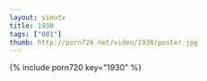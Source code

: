 ```yaml
--- 
layout: sieutv
title: 1930
tags: ["001"]
thumb: http://porn720.net/video/1930/poster.jpg
---
```

{% include porn720 key="1930" %} 
